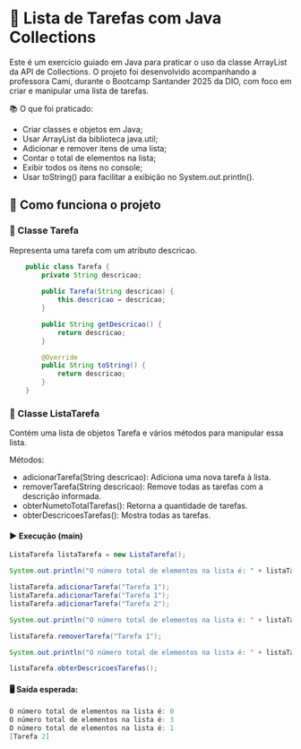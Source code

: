 # 📝 Lista de Tarefas com Java Collections

Este é um exercício guiado em Java para praticar o uso da classe ArrayList da API de Collections. O projeto foi desenvolvido acompanhando a professora Cami, durante o Bootcamp Santander 2025 da DIO, com foco em criar e manipular uma lista de tarefas.

📚 O que foi praticado:

- Criar classes e objetos em Java;
- Usar ArrayList da biblioteca java.util;
- Adicionar e remover itens de uma lista;
- Contar o total de elementos na lista;
- Exibir todos os itens no console;
- Usar toString() para facilitar a exibição no System.out.println().

## 🧱 Como funciona o projeto

### 📌 Classe Tarefa

Representa uma tarefa com um atributo descricao.
```java
    public class Tarefa {
        private String descricao;
    
        public Tarefa(String descricao) {
            this.descricao = descricao;
        }    

        public String getDescricao() {
            return descricao;
        }

        @Override
        public String toString() {
            return descricao;
        }
    } 
```


### 📌 Classe ListaTarefa

Contém uma lista de objetos Tarefa e vários métodos para manipular essa lista.

Métodos:

- adicionarTarefa(String descricao): Adiciona uma nova tarefa à lista.
- removerTarefa(String descricao): Remove todas as tarefas com a descrição informada.
- obterNumetoTotalTarefas(): Retorna a quantidade de tarefas.
- obterDescricoesTarefas(): Mostra todas as tarefas.

#### ▶️ Execução (main)

```java
ListaTarefa listaTarefa = new ListaTarefa();

System.out.println("O número total de elementos na lista é: " + listaTarefa.obterNumetoTotalTarefas());

listaTarefa.adicionarTarefa("Tarefa 1");
listaTarefa.adicionarTarefa("Tarefa 1");
listaTarefa.adicionarTarefa("Tarefa 2");

System.out.println("O número total de elementos na lista é: " + listaTarefa.obterNumetoTotalTarefas());

listaTarefa.removerTarefa("Tarefa 1");

System.out.println("O número total de elementos na lista é: " + listaTarefa.obterNumetoTotalTarefas());

listaTarefa.obterDescricoesTarefas();
```

#### 🖥️ Saída esperada:
```java
O número total de elementos na lista é: 0
O número total de elementos na lista é: 3
O número total de elementos na lista é: 1
[Tarefa 2]
```

